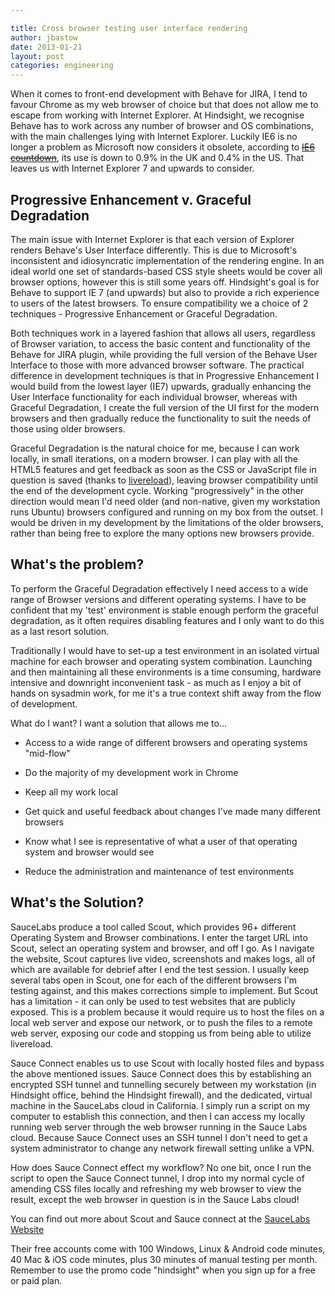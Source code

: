```yaml
---

title: Cross browser testing user interface rendering
author: jbastow
date: 2013-01-21
layout: post
categories: engineering
---
```


When it comes to front-end development with Behave for JIRA, I tend to favour Chrome as my web browser of choice but that does not allow me to escape from working with Internet Explorer. At Hindsight, we recognise Behave has to work across any number of browser and OS combinations, with the main challenges lying with Internet Explorer. Luckily IE6 is no longer a problem as Microsoft now considers it obsolete, according to <s>[IE6 countdown](http://www.ie6countdown.com/)</s>, its use is down to 0.9% in the UK and 0.4% in the US. That leaves us with Internet Explorer 7 and upwards to consider.

## Progressive Enhancement v. Graceful Degradation

The main issue with Internet Explorer is that each version of Explorer renders Behave's User Interface differently. This is due to Microsoft's inconsistent and idiosyncratic implementation of the rendering engine. In an ideal world one set of standards-based CSS style sheets would be cover all browser options, however this is still some years off. Hindsight's goal is for Behave to support IE 7 (and upwards) but also to provide a rich experience to users of the latest browsers. To ensure compatibility we a choice of 2 techniques - Progressive Enhancement or Graceful Degradation.

Both techniques work in a layered fashion that allows all users, regardless of Browser variation, to access the basic content and functionality of the Behave for JIRA plugin, while providing the full version of the Behave User Interface to those with more advanced browser software. The practical difference in development techniques is that in Progressive Enhancement I would build from the lowest layer (IE7) upwards, gradually enhancing the User Interface functionality for each individual browser, whereas with Graceful Degradation, I create the full version of the UI first for the modern browsers and then gradually reduce the functionality to suit the needs of those using older browsers.

Graceful Degradation is the natural choice for me, because I can work locally, in small iterations, on a modern browser. I can play with all the HTML5 features and get feedback as soon as the CSS or JavaScript file in question is saved (thanks to [livereload](http://livereload.com/)), leaving browser compatibility until the end of the development cycle. Working "progressively" in the other direction would mean I'd need older (and non-native, given my workstation runs Ubuntu) browsers configured and running on my box from the outset. I would be driven in my development by the limitations of the older browsers, rather than being free to explore the many options new browsers provide. 

## What's the problem?

To perform the Graceful Degradation effectively I need access to a wide range of Browser versions and different operating systems. I have to be confident that my 'test' environment is stable enough perform the graceful degradation, as it often requires disabling features and  I only want to do this as a last resort solution. 

Traditionally I would have to set-up a test environment in an isolated virtual machine for each browser and operating system combination. Launching and then maintaining all these environments is a time consuming, hardware intensive and downright inconvenient task - as much as I enjoy a bit of hands on sysadmin work, for me it's a true context shift away from the flow of development.

What do I want? I want a solution that allows me to...

* Access to a wide range of different browsers and operating systems "mid-flow"

* Do the majority of my development work in Chrome

* Keep all my work local

* Get quick and useful feedback about changes I've made many different browsers

* Know what I see is representative of what a user of that operating system and browser would see

* Reduce the administration and maintenance of test environments

## What's the Solution?

SauceLabs produce a tool called Scout, which provides 96+ different Operating System and Browser combinations. I enter the target URL into Scout, select an operating system and browser, and off I go. As I navigate the website, Scout captures live video, screenshots and makes logs, all of which are available for debrief after I end the test session. I usually keep several tabs open in Scout, one for each of the different browsers I'm testing against, and this  makes corrections simple to implement. But Scout has a limitation - it can only be used to test websites that are publicly exposed. This is a problem because it would require us to host the files on a local web server and expose our network, or to push the files to a remote web server, exposing our code and stopping us from being able to utilize livereload.

Sauce Connect enables us to use Scout with locally hosted files and bypass the above mentioned issues. Sauce Connect does this by establishing an encrypted SSH tunnel and tunnelling securely between my workstation (in Hindsight  office, behind the Hindsight firewall), and the dedicated, virtual machine in the SauceLabs cloud in California. I simply run a script on my computer to establish this connection, and then I can access my locally running web server through the web browser running in the Sauce Labs cloud. Because Sauce Connect uses an SSH tunnel I don't need to get a system administrator to change any network firewall setting unlike a VPN.

How does Sauce Connect effect my workflow? No one bit, once I run the script to open the Sauce Connect tunnel, I drop into my normal cycle of amending CSS files locally and refreshing my web browser to view the result, except the web browser in question is in the Sauce Labs cloud!

You can find out more about Scout and Sauce connect at the [SauceLabs Website](http://saucelabs.com/home)

Their free accounts come with 100 Windows, Linux & Android code minutes, 40 Mac & iOS code minutes, plus 30 minutes of manual testing per month. Remember to use the promo code "hindsight" when you sign up for a free or paid plan.

